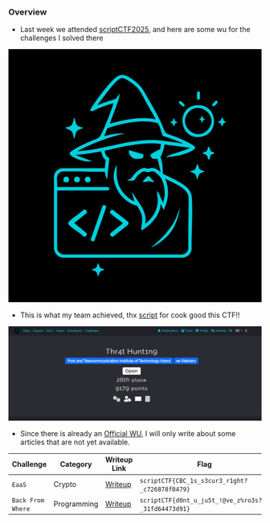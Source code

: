 ### Overview

* Last week we attended [scriptCTF2025](https://ctftime.org/event/2792), and here are some wu for the challenges I solved there

![alt text](image-1.png)

* This is what my team achieved, thx [script](https://ctftime.org/team/284260) for cook good this CTF!!

![alt text](image.png)

* Since there is already an [Official WU](https://github.com/scriptCTF/scriptCTF2025-OfficialWriteups), I will only write about some articles that are not yet available.

| Challenge   | Category   | Writeup Link       | Flag           |
|-------------|------------|--------------------|----------------|
| `EaaS` | Crypto     | [Writeup](/ScriptCTF%202025/Crypto/writeup.md)    | `scriptCTF{CBC_1s_s3cur3_r1ght?_c726878f0479}`  |
| `Back From Where` | Programming  | [Writeup](/ScriptCTF%202025/Programming/writeup.md)    | `scriptCTF{d0nt_u_ju5t_!@ve_z%ro3s???_31fd64473d91}` |

